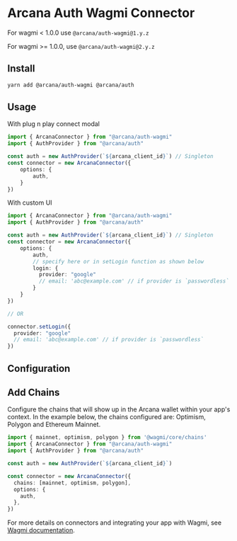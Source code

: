 # Arcana Auth Wagmi Connector

For wagmi < 1.0.0 use `@arcana/auth-wagmi@1.y.z`

For wagmi >= 1.0.0, use `@arcana/auth-wagmi@2.y.z`

## Install

```sh
yarn add @arcana/auth-wagmi @arcana/auth
```

## Usage

With plug n play connect modal

```ts
import { ArcanaConnector } from "@arcana/auth-wagmi"
import { AuthProvider } from "@arcana/auth"

const auth = new AuthProvider(`${arcana_client_id}`) // Singleton
const connector = new ArcanaConnector({
    options: {
        auth,
    }
})
```

With custom UI

```ts
import { ArcanaConnector } from "@arcana/auth-wagmi"
import { AuthProvider } from "@arcana/auth"

const auth = new AuthProvider(`${arcana_client_id}`) // Singleton
const connector = new ArcanaConnector({
    options: {
        auth,
        // specify here or in setLogin function as shown below
        login: {
          provider: "google"
          // email: 'abc@example.com' // if provider is `passwordless`
        } 
    }
})

// OR

connector.setLogin({
  provider: "google"
  // email: 'abc@example.com' // if provider is `passwordless`
})
```

## Configuration

## Add Chains

Configure the chains that will show up in the Arcana wallet within your app's context. In the example below, the chains configured are: Optimism, Polygon and Ethereum Mainnet.

```ts
import { mainnet, optimism, polygon } from '@wagmi/core/chains'
import { ArcanaConnector } from "@arcana/auth-wagmi"
import { AuthProvider } from "@arcana/auth"

const auth = new AuthProvider(`${arcana_client_id}`)

const connector = new ArcanaConnector({
  chains: [mainnet, optimism, polygon],
  options: {
    auth,
  },
})
```

For more details on connectors and integrating your app with Wagmi, see [Wagmi documentation](https://wagmi.sh/core/getting-started).
